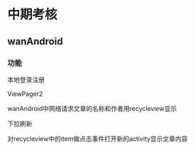 # 中期考核

## wanAndroid

### 功能

本地登录注册

ViewPager2

wanAndroid中网络请求文章的名称和作者用recycleview显示

下拉刷新

对recycleview中的item做点击事件打开新的activity显示文章内容

